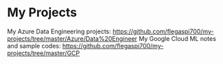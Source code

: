 # My Projects

My Azure Data Engineering projects: https://github.com/flegaspi700/my-projects/tree/master/Azure/Data%20Engineer
My Google Cloud ML notes and sample codes: https://github.com/flegaspi700/my-projects/tree/master/GCP
